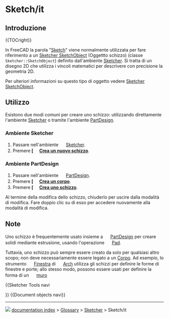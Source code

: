 # Sketch/it
## Introduzione


{{TOCright}}

In FreeCAD la parola \"[Sketch](Sketch/it.md)\" viene normalmente utilizzata per fare riferimento a un [Sketcher SketchObject](Sketcher_SketchObject/it.md) (Oggettto schizzo) (classe `Sketcher::SketchObject`) definito dall\'ambiente [Sketcher](Sketcher_Workbench/it.md). Si tratta di un disegno 2D che utilizza i vincoli matematici per descrivere con precisione la geometria 2D.

Per ulteriori informazioni su questo tipo di oggetto vedere [Sketcher SketchObject](Sketcher_SketchObject/it.md).

## Utilizzo

Esistono due modi comuni per creare uno schizzo: utilizzando direttamente l\'ambiente [Sketcher](Sketcher_Workbench/it.md) o tramite l\'ambiente [PartDesign](PartDesign_Workbench/it.md).

### Ambiente Sketcher 

1.  Passare nell\'ambiente <img alt="" src=images/Workbench_Sketcher.svg  style="width:16px;"> [Sketcher](Sketcher_Workbench/it.md).
2.  Premere **[<img src=images/Sketcher_NewSketch.svg style="width:16px"> [Crea un nuovo schizzo](Sketcher_NewSketch/it.md)**.

### Ambiente PartDesign 

1.  Passare nell\'ambiente <img alt="" src=images/Workbench_PartDesign.svg  style="width:16px;"> [PartDesign](PartDesign_Workbench/it.md).
2.  Premere **[<img src=images/PartDesign_Body.svg style="width:16px"> [Crea un corpo](PartDesign_Body/it.md)**.
3.  Premere **[<img src=images/PartDesign_NewSketch.svg style="width:16px"> [Crea uno schizzo](PartDesign_NewSketch/it.md)**.

Al termine della modifica dello schizzo, chiuderlo per uscire dalla modalità di modifica. Fare doppio clic su di esso per accedere nuovamente alla modalità di modifica.

## Note

Uno schizzo è frequentemente usato insieme a <img alt="" src=images/Workbench_PartDesign.svg  style="width:16px;"> [PartDesign](PartDesign_Workbench/it.md) per creare solidi mediante estrusione, usando l\'operazione <img alt="" src=images/PartDesign_Pad.svg  style="width:16px;"> [Pad](PartDesign_Pad/it.md).

Tuttavia, uno schizzo può sempre essere creato da solo per qualsiasi altro scopo; non deve necessariamente essere legato a un [Corpo](PartDesign_Body/it.md). Ad esempio, lo strumento <img alt="" src=images/Arch_Window.svg  style="width:16px;"> [Finestra](Arch_Window/it.md) di <img alt="" src=images/Workbench_Arch.svg  style="width:16px;"> [Arch](Arch_Workbench/it.md) utilizza gli schizzi per definire le forme di finestre e porte; allo stesso modo, possono essere usati per definire la forma di un <img alt="" src=images/Arch_Wall.svg  style="width:16px;"> [muro](Arch_Wall/it.md)


{{Sketcher Tools navi

}} {{Document objects navi}}



---
![](images/Button_right.svg) [documentation index](../README.md) > [Glossary](Category_Glossary.md) > [Sketcher](Category_Sketcher.md) > Sketch/it
